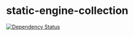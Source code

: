 # static-engine-collection

[![Dependency Status](https://david-dm.org/erickmerchant/static-engine-collection.svg)](https://david-dm.org/erickmerchant/static-engine-collection)
